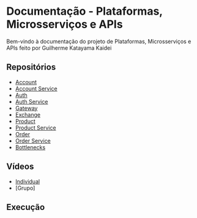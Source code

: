 # Documentação - Plataformas, Microsserviços e APIs

Bem-vindo à documentação do projeto de Plataformas, Microsserviços e APIs feito por Guilherme Katayama Kaidei

## Repositórios

- [Account](https://github.com/guikaidei/microservicos-account)
- [Account Service](https://github.com/guikaidei/microservicos-account-service)
- [Auth](https://github.com/guikaidei/microservicos-auth)
- [Auth Service](https://github.com/guikaidei/microservicos-auth-service)
- [Gateway](https://github.com/guikaidei/microservicos-gateway-service)
- [Exchange](https://github.com/guikaidei/microservicos-exchange-service)
- [Product](https://github.com/guikaidei/microservicos-product)
- [Product Service](https://github.com/guikaidei/microservicos-product-service)
- [Order](https://github.com/guikaidei/microservicos-order)
- [Order Service](https://github.com/guikaidei/microservicos-order-service)
- [Bottlenecks](https://github.com/guikaidei/microservicos-bottleneck)

## Vídeos
- [Individual]()
- [Grupo]

## Execução

